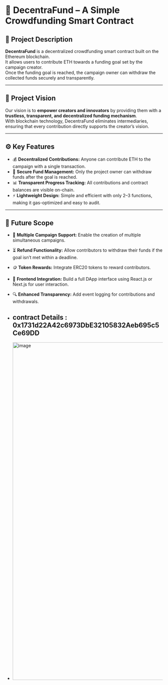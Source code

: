 # 📘 DecentraFund – A Simple Crowdfunding Smart Contract

## 📝 Project Description
**DecentraFund** is a decentralized crowdfunding smart contract built on the Ethereum blockchain.  
It allows users to contribute ETH towards a funding goal set by the campaign creator.  
Once the funding goal is reached, the campaign owner can withdraw the collected funds securely and transparently.

---

## 🎯 Project Vision
Our vision is to **empower creators and innovators** by providing them with a **trustless, transparent, and decentralized funding mechanism**.  
With blockchain technology, DecentraFund eliminates intermediaries, ensuring that every contribution directly supports the creator’s vision.

---

## ⚙️ Key Features
- 💰 **Decentralized Contributions:** Anyone can contribute ETH to the campaign with a single transaction.  
- 🔐 **Secure Fund Management:** Only the project owner can withdraw funds after the goal is reached.  
- 📊 **Transparent Progress Tracking:** All contributions and contract balances are visible on-chain.  
- ⚡ **Lightweight Design:** Simple and efficient with only 2–3 functions, making it gas-optimized and easy to audit.  

---

## 🚀 Future Scope
- 🧩 **Multiple Campaign Support:** Enable the creation of multiple simultaneous campaigns.  
- ⏳ **Refund Functionality:** Allow contributors to withdraw their funds if the goal isn’t met within a deadline.  
- 🪙 **Token Rewards:** Integrate ERC20 tokens to reward contributors.  
- 📱 **Frontend Integration:** Build a full DApp interface using React.js or Next.js for user interaction.  
- 🔍 **Enhanced Transparency:** Add event logging for contributions and withdrawals.

- ## contract Details : 0x1731d22A42c6973DbE32105832Aeb695c5Ce69DD
- <img width="1920" height="1080" alt="image" src="https://github.com/user-attachments/assets/c162cf58-c20b-4c5e-9673-3a55ea31d5a6" />
